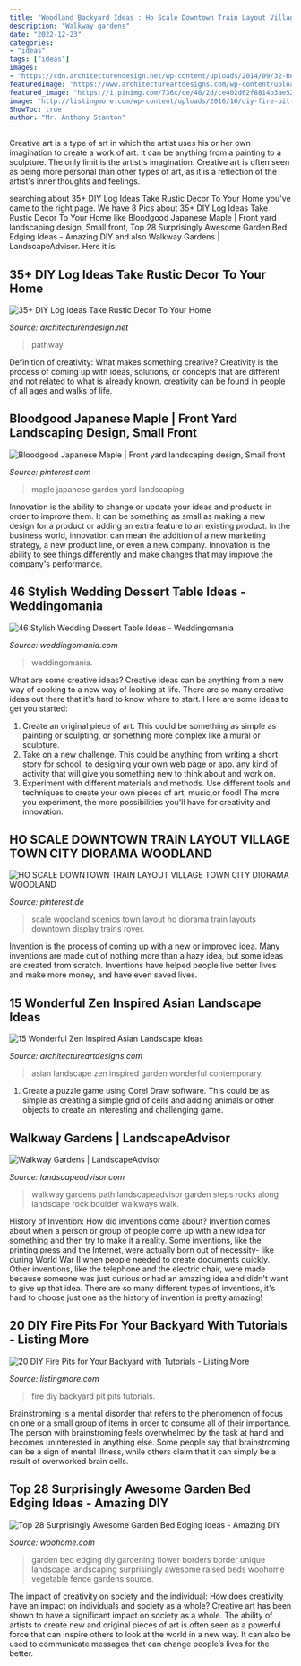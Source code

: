 ```yaml
---
title: "Woodland Backyard Ideas : Ho Scale Downtown Train Layout Village Town City Diorama Woodland"
description: "Walkway gardens"
date: "2022-12-23"
categories:
- "ideas"
tags: ["ideas"]
images:
- "https://cdn.architecturendesign.net/wp-content/uploads/2014/09/32-Reuse-an-old-tree-to-make-a-log-pathway.-Share-if-you-like-the-idea..jpg"
featuredImage: "https://www.architectureartdesigns.com/wp-content/uploads/2014/10/15-Wonderful-Zen-Inspired-Asian-Landscape-Ideas-10-630x925.jpg"
featured_image: "https://i.pinimg.com/736x/ce/40/2d/ce402d62f8814b3ae52a9b6249a7d21b.jpg"
image: "http://listingmore.com/wp-content/uploads/2016/10/diy-fire-pit-ideas/11-diy-fire-pit-for-your-backyard.jpg"
ShowToc: true
author: "Mr. Anthony Stanton"
---
```



Creative art is a type of art in which the artist uses his or her own imagination to create a work of art. It can be anything from a painting to a sculpture. The only limit is the artist's imagination. Creative art is often seen as being more personal than other types of art, as it is a reflection of the artist's inner thoughts and feelings.

	

		
searching about 35+ DIY Log Ideas Take Rustic Decor To Your Home you've came to the right page. We have 8 Pics about 35+ DIY Log Ideas Take Rustic Decor To Your Home like Bloodgood Japanese Maple | Front yard landscaping design, Small front, Top 28 Surprisingly Awesome Garden Bed Edging Ideas - Amazing DIY and also Walkway Gardens | LandscapeAdvisor. Here it is:
		
    
## 35+ DIY Log Ideas Take Rustic Decor To Your Home

<img loading=lazy src="https://cdn.architecturendesign.net/wp-content/uploads/2014/09/32-Reuse-an-old-tree-to-make-a-log-pathway.-Share-if-you-like-the-idea..jpg" onerror="this.onerror=null;this.src='https://tse1.mm.bing.net/th?id=OIP.nIM2dCxjPB8YHhLkxXPBjQHaJX&amp;pid=15.1';" alt="35+ DIY Log Ideas Take Rustic Decor To Your Home">

_Source: architecturendesign.net_

>pathway. 

	

Definition of creativity: What makes something creative?
Creativity is the process of coming up with ideas, solutions, or concepts that are different and not related to what is already known. creativity can be found in people of all ages and walks of life.

    
## Bloodgood Japanese Maple | Front Yard Landscaping Design, Small Front

<img loading=lazy src="https://i.pinimg.com/736x/5c/41/b1/5c41b1e0172a159dcf3438094641f581.jpg" onerror="this.onerror=null;this.src='https://tse3.mm.bing.net/th?id=OIP.5ZP_fPxVzuzcQuBgJoP3iwHaHa&amp;pid=15.1';" alt="Bloodgood Japanese Maple | Front yard landscaping design, Small front">

_Source: pinterest.com_

>maple japanese garden yard landscaping. 

	

Innovation is the ability to change or update your ideas and products in order to improve them. It can be something as small as making a new design for a product or adding an extra feature to an existing product. In the business world, innovation can mean the addition of a new marketing strategy, a new product line, or even a new company. Innovation is the ability to see things differently and make changes that may improve the company's performance.

    
## 46 Stylish Wedding Dessert Table Ideas - Weddingomania

<img loading=lazy src="https://i.weddingomania.com/stylish-wedding-dessert-table-decor-ideas-6-500x750.jpg" onerror="this.onerror=null;this.src='https://tse3.mm.bing.net/th?id=OIP.0sqKbrNgv3BUkfjkAoYKLAHaLH&amp;pid=15.1';" alt="46 Stylish Wedding Dessert Table Ideas - Weddingomania">

_Source: weddingomania.com_

>weddingomania. 

	

What are some creative ideas?
Creative ideas can be anything from a new way of cooking to a new way of looking at life. There are so many creative ideas out there that it's hard to know where to start. Here are some ideas to get you started: 
1. Create an original piece of art. This could be something as simple as painting or sculpting, or something more complex like a mural or sculpture. 
2. Take on a new challenge. This could be anything from writing a short story for school, to designing your own web page or app. any kind of activity that will give you something new to think about and work on. 
3. Experiment with different materials and methods. Use different tools and techniques to create your own pieces of art, music,or food! The more you experiment, the more possibilities you'll have for creativity and innovation.

    
## HO SCALE DOWNTOWN TRAIN LAYOUT VILLAGE TOWN CITY DIORAMA WOODLAND

<img loading=lazy src="https://i.pinimg.com/736x/ce/40/2d/ce402d62f8814b3ae52a9b6249a7d21b.jpg" onerror="this.onerror=null;this.src='https://tse4.mm.bing.net/th?id=OIP.fF7zqe-9lCpSK7UyV1CeUwHaFj&amp;pid=15.1';" alt="HO SCALE DOWNTOWN TRAIN LAYOUT VILLAGE TOWN CITY DIORAMA WOODLAND">

_Source: pinterest.de_

>scale woodland scenics town layout ho diorama train layouts downtown display trains rover. 

	

Invention is the process of coming up with a new or improved idea. Many inventions are made out of nothing more than a hazy idea, but some ideas are created from scratch. Inventions have helped people live better lives and make more money, and have even saved lives.

    
## 15 Wonderful Zen Inspired Asian Landscape Ideas

<img loading=lazy src="https://www.architectureartdesigns.com/wp-content/uploads/2014/10/15-Wonderful-Zen-Inspired-Asian-Landscape-Ideas-10-630x925.jpg" onerror="this.onerror=null;this.src='https://tse1.mm.bing.net/th?id=OIP.bTx2ZuNIPpN3zdMgyrvImAHaK3&amp;pid=15.1';" alt="15 Wonderful Zen Inspired Asian Landscape Ideas">

_Source: architectureartdesigns.com_

>asian landscape zen inspired garden wonderful contemporary. 

	

1. Create a puzzle game using Corel Draw software. This could be as simple as creating a simple grid of cells and adding animals or other objects to create an interesting and challenging game. 

    
## Walkway Gardens | LandscapeAdvisor

<img loading=lazy src="http://www.landscapeadvisor.com/wp-content/gallery/walkway-gardens/path-steps_-boulders1.jpg" onerror="this.onerror=null;this.src='https://tse1.mm.bing.net/th?id=OIP.398UchDFm-I_TrxJryXqSQHaJ4&amp;pid=15.1';" alt="Walkway Gardens | LandscapeAdvisor">

_Source: landscapeadvisor.com_

>walkway gardens path landscapeadvisor garden steps rocks along landscape rock boulder walkways walk. 

	

History of Invention: How did inventions come about?
Invention comes about when a person or group of people come up with a new idea for something and then try to make it a reality. Some inventions, like the printing press and the Internet, were actually born out of necessity- like during World War II when people needed to create documents quickly. Other inventions, like the telephone and the electric chair, were made because someone was just curious or had an amazing idea and didn't want to give up that idea. There are so many different types of inventions, it's hard to choose just one as the history of invention is pretty amazing!

    
## 20 DIY Fire Pits For Your Backyard With Tutorials - Listing More

<img loading=lazy src="http://listingmore.com/wp-content/uploads/2016/10/diy-fire-pit-ideas/11-diy-fire-pit-for-your-backyard.jpg" onerror="this.onerror=null;this.src='https://tse3.mm.bing.net/th?id=OIP.kWGz3WY3HdMJMdnULk4MFwHaUG&amp;pid=15.1';" alt="20 DIY Fire Pits for Your Backyard with Tutorials - Listing More">

_Source: listingmore.com_

>fire diy backyard pit pits tutorials. 

	

Brainstroming is a mental disorder that refers to the phenomenon of focus on one or a small group of items in order to consume all of their importance. The person with brainstroming feels overwhelmed by the task at hand and becomes uninterested in anything else. Some people say that brainstroming can be a sign of mental illness, while others claim that it can simply be a result of overworked brain cells.

    
## Top 28 Surprisingly Awesome Garden Bed Edging Ideas - Amazing DIY

<img loading=lazy src="http://www.woohome.com/wp-content/uploads/2015/04/Garden-Bed-Edging-Ideas-Woohome-11.jpg" onerror="this.onerror=null;this.src='https://tse3.mm.bing.net/th?id=OIP.w4wYWcHeVj3dCdFE0qR5vQHaLI&amp;pid=15.1';" alt="Top 28 Surprisingly Awesome Garden Bed Edging Ideas - Amazing DIY">

_Source: woohome.com_

>garden bed edging diy gardening flower borders border unique landscape landscaping surprisingly awesome raised beds woohome vegetable fence gardens source. 

	

The impact of creativity on society and the individual: How does creativity have an impact on individuals and society as a whole?
Creative art has been shown to have a significant impact on society as a whole. The ability of artists to create new and original pieces of art is often seen as a powerful force that can inspire others to look at the world in a new way. It can also be used to communicate messages that can change people’s lives for the better.

